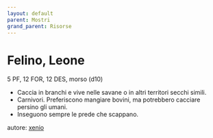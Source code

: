 ```yaml
---
layout: default
parent: Mostri
grand_parent: Risorse
---
```


# Felino, Leone
5 PF, 12 FOR, 12 DES, morso (d10)  
- Caccia in branchi e vive nelle savane o in altri territori secchi simili.
- Carnivori. Preferiscono mangiare bovini, ma potrebbero cacciare persino gli umani.
- Inseguono sempre le prede che scappano.

autore: [xenio](https://xenioinabottle.blogspot.com)
